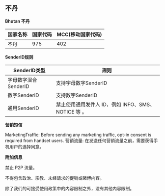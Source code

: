## 不丹

__Bhutan 不丹__

| 国家名称 | 国家代码 | MCC(移动国家代码) |
|------|------|-------------|
| 不丹   | 975  | 402         |

__SenderID规则__

| SenderID类型     | 规则                                  |
|----------------|-------------------------------------|
| 字母数字混合SenderID | 支持字母数字SenderID                      |
| 数字SenderID     | 支持数字SenderID                        |
| 通用SenderID     | 禁止使用通用发件人 ID，例如 INFO、SMS、NOTICE 等 。 |

__营销短信__

MarketingTraffic: Before sending any marketing traffic, opt-in consent is required from handset users.
营销流量: 在发送任何营销流量之前，需要获得手机用户的选择同意。

__附加信息__

禁止 P2P 流量。

不得包含政治、宗教、未经请求的促销或赌博内容。

除了我们的可接受使用政策中的内容限制之外，没有其他内容限制。


